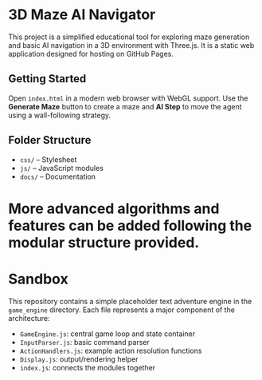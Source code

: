 # 3D Maze AI Navigator

This project is a simplified educational tool for exploring maze generation and basic AI navigation in a 3D environment with Three.js. It is a static web application designed for hosting on GitHub Pages.

## Getting Started

Open `index.html` in a modern web browser with WebGL support. Use the **Generate Maze** button to create a maze and **AI Step** to move the agent using a wall-following strategy.

## Folder Structure

- `css/` – Stylesheet
- `js/` – JavaScript modules
- `docs/` – Documentation

More advanced algorithms and features can be added following the modular structure provided.
=======
# Sandbox

This repository contains a simple placeholder text adventure engine in the `game_engine` directory. Each file represents a major component of the architecture:

- `GameEngine.js`: central game loop and state container
- `InputParser.js`: basic command parser
- `ActionHandlers.js`: example action resolution functions
- `Display.js`: output/rendering helper
- `index.js`: connects the modules together

